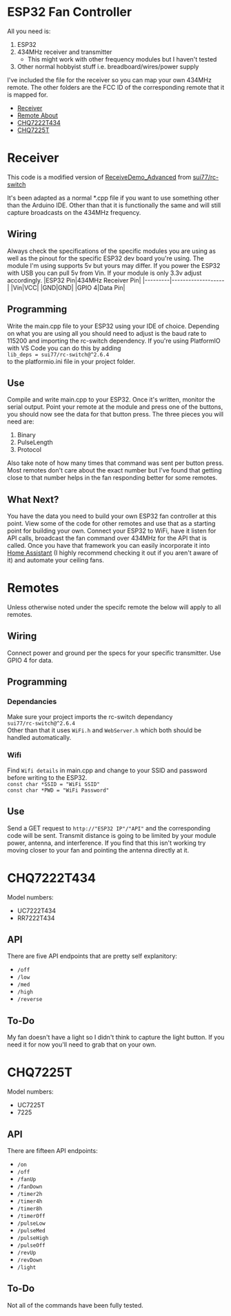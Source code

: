 # ESP32 Fan Controller
All you need is:
1. ESP32
2. 434MHz receiver and transmitter
    * This might work with other frequency modules but I haven't tested
3. Other normal hobbyist stuff i.e. breadboard/wires/power supply  

I've included the file for the receiver so you can map your own 434MHz remote. The other folders are the FCC ID of the corresponding remote that it is mapped for.  

* [Receiver](#Receiver)
* [Remote About](#Remotes)
* [CHQ7222T434](#CHQ7222T434)
* [CHQ7225T](#CHQ7225T)
  
# Receiver
This code is a modified version of [ReceiveDemo_Advanced](https://github.com/sui77/rc-switch/tree/master/examples/ReceiveDemo_Advanced) from [sui77/rc-switch](https://github.com/sui77/rc-switch)  

It's been adapted as a normal *.cpp file if you want to use something other than the Arduino IDE. Other than that it is functionally the same and will still capture broadcasts on the 434MHz frequency.  

## Wiring  
Always check the specifications of the specific modules you are using as well as the pinout for the specific ESP32 dev board you're using. The module I'm using supports 5v but yours may differ. If you power the ESP32 with USB you can pull 5v from Vin. If your module is only 3.3v adjust accordingly.
|ESP32 Pin|434MHz Receiver Pin|
|---------|-------------------|
|Vin|VCC|
|GND|GND|
|GPIO 4|Data Pin|  

## Programming
Write the main.cpp file to your ESP32 using your IDE of choice. Depending on what you are using all you should need to adjust is the baud rate to 115200 and importing the rc-switch dependency. If you're using PlatformIO with VS Code you can do this by adding  
`lib_deps = sui77/rc-switch@^2.6.4`   
to the platformio.ini file in your project folder.  

## Use  
Compile and write main.cpp to your ESP32. Once it's written, monitor the serial output. Point your remote at the module and press one of the buttons, you should now see the data for that button press. The three pieces you will need are:  
1. Binary
2. PulseLength
3. Protocol  

Also take note of how many times that command was sent per button press. Most remotes don't care about the exact number but I've found that getting close to that number helps in the fan responding better for some remotes.  

## What Next?
You have the data you need to build your own ESP32 fan controller at this point. View some of the code for other remotes and use that as a starting point for building your own. Connect your ESP32 to WiFi, have it listen for API calls, broadcast the fan command over 434MHz for the API that is called. Once you have that framework you can easily incorporate it into [Home Assistant](https://www.home-assistant.io/) (I highly recommend checking it out if you aren't aware of it) and automate your ceiling fans.

# Remotes
Unless otherwise noted under the specifc remote the below will apply to all remotes.

## Wiring  
Connect power and ground per the specs for your specific transmitter. Use GPIO 4 for data.

## Programming

### Dependancies
Make sure your project imports the rc-switch dependancy  
`sui77/rc-switch@^2.6.4`   
Other than that it uses `WiFi.h` and `WebServer.h` which both should be handled automatically.

### Wifi
Find `Wifi details` in main.cpp and change to your SSID and password before writing to the ESP32.  
`const char *SSID = "WiFi SSID"`  
`const char *PWD = "WiFi Password"`  

## Use  

Send a GET request to `http://"ESP32 IP"/"API"` and the corresponding code will be sent. Transmit distance is going to be limited by your module power, antenna, and interference. If you find that this isn't working try moving closer to your fan and pointing the antenna directly at it.  

# CHQ7222T434
Model numbers:  
* UC7222T434
* RR7222T434  

## API 
There are five API endpoints that are pretty self explanitory:  
* `/off`
* `/low`
* `/med`
* `/high`
* `/reverse`  

## To-Do  
My fan doesn't have a light so I didn't think to capture the light button. If you need it for now you'll need to grab that on your own.

# CHQ7225T
Model numbers:  
* UC7225T
* 7225

## API  
There are fifteen API endpoints:  
* `/on`
* `/off`
* `/fanUp`
* `/fanDown`
* `/timer2h`
* `/timer4h`
* `/timer8h`
* `/timerOff`
* `/pulseLow`
* `/pulseMed`
* `/pulseHigh`
* `/pulseOff`
* `/revUp`
* `/revDown`
* `/light`  

## To-Do  
Not all of the commands have been fully tested. 
